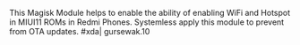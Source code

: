 This Magisk Module helps to enable the ability of enabling WiFi and Hotspot in MIUI11 ROMs in Redmi Phones.
Systemless apply this module to prevent from OTA updates.
#xda| gursewak.10
